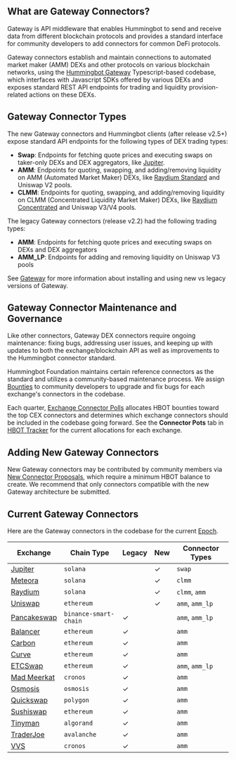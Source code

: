 ## What are Gateway Connectors?

Gateway is API middleware that enables Hummingbot to send and receive data from different blockchain protocols and provides a standard interface for community developers to add connectors for common DeFi protocols.

Gateway connectors establish and maintain connections to automated market maker (AMM) DEXs and other protocols on various blockchain networks, using the [Hummingbot Gateway](https://github.com/hummingbot/gateway) Typescript-based codebase, which interfaces with Javascript SDKs offered by various DEXs and exposes standard REST API endpoints for trading and liquidity provision-related actions on these DEXs.

## Gateway Connector Types

The new Gateway connectors and Hummingbot clients (after release v2.5+) expose standard API endpoints for the following types of DEX trading types:

- **Swap**: Endpoints for fetching quote prices and executing swaps on taker-only DEXs and DEX aggregators, like [Jupiter](https://jup.ag/).
- **AMM**: Endpoints for quoting, swapping, and adding/removing liquidity on AMM (Automated Market Maker) DEXs, like [Raydium Standard](https://raydium.io/liquidity-pools/?tab=standard) and Uniswap V2 pools.
- **CLMM**: Endpoints for quoting, swapping, and adding/removing liquidity on CLMM (Concentrated Liquidity Market Maker) DEXs, like [Raydium Concentrated](https://raydium.io/liquidity-pools/?tab=concentrated) and Uniswap V3/V4 pools.

The legacy Gateway connectors (release v2.2) had the following trading types:

- **AMM**: Endpoints for fetching quote prices and executing swaps on DEXs and DEX aggregators
- **AMM_LP**: Endpoints for adding and removing liquidity on Uniswap V3 pools

See [Gateway](/gateway) for more information about installing and using new vs legacy versions of Gateway.

## Gateway Connector Maintenance and Governance

Like other connectors, Gateway DEX connectors require ongoing maintenance: fixing bugs, addressing user issues, and keeping up with updates to both the exchange/blockchain API as well as improvements to the Hummingbot connector standard.

Hummingbot Foundation maintains certain reference connectors as the standard and utilizes a community-based maintenance process. We assign [Bounties](/bounties) to community developers to upgrade and fix bugs for each exchange's connectors in the codebase.

Each quarter, [Exchange Connector Polls](/governance/polls) allocates HBOT bounties toward the top CEX connectors and determines which exchange connectors should be included in the codebase going forward. See the **Connector Pots** tab in [HBOT Tracker](https://docs.google.com/spreadsheets/d/1UNAumPMnXfsghAAXrfKkPGRH9QlC8k7Cu1FGQVL1t0M/edit?usp=sharing) for the current allocations for each exchange.

## Adding New Gateway Connectors

New Gateway connectors may be contributed by community members via [New Connector Proposals](/governance/proposals), which require a minimum HBOT balance to create. We recommend that only connectors compatible with the new Gateway architecture be submitted.

## Current Gateway Connectors

Here are the Gateway connectors in the codebase for the current [Epoch](/governance/epochs/).

| Exchange | Chain Type | Legacy | New | Connector Types |
|----------|-------|--------|-----|------|
| [Jupiter](./jupiter.md) | `solana` | | ✓ | `swap` |
| [Meteora](./meteora.md) | `solana` | | ✓ | `clmm` |
| [Raydium](./raydium.md) | `solana` | | ✓ | `clmm`, `amm` |
| [Uniswap](./uniswap.md) | `ethereum` | | ✓ | `amm`, `amm_lp` |
| [Pancakeswap](./pancakeswap.md) | `binance-smart-chain` | ✓ |  | `amm`, `amm_lp` |
| [Balancer](./balancer.md) | `ethereum` | ✓ |  | `amm` |
| [Carbon](./carbon.md) | `ethereum` | ✓ |  | `amm` |
| [Curve](./curve.md) | `ethereum` | ✓ |  | `amm` |
| [ETCSwap](./etcSwap.md) | `ethereum` | ✓ |  | `amm`, `amm_lp` |
| [Mad Meerkat](./mad-meerkat.md) | `cronos` | ✓ |  | `amm` |
| [Osmosis](./osmosis.md) | `osmosis` | ✓ |  | `amm` |
| [Quickswap](./quickswap.md) | `polygon` | ✓ |  | `amm` |
| [Sushiswap](./sushiswap.md) | `ethereum` | ✓ |  | `amm` |
| [Tinyman](./tinyman.md) | `algorand` | ✓ |  | `amm` |
| [TraderJoe](./traderjoe.md) | `avalanche` | ✓ |  | `amm` |
| [VVS](./vvs.md) | `cronos` | ✓ |  | `amm` |